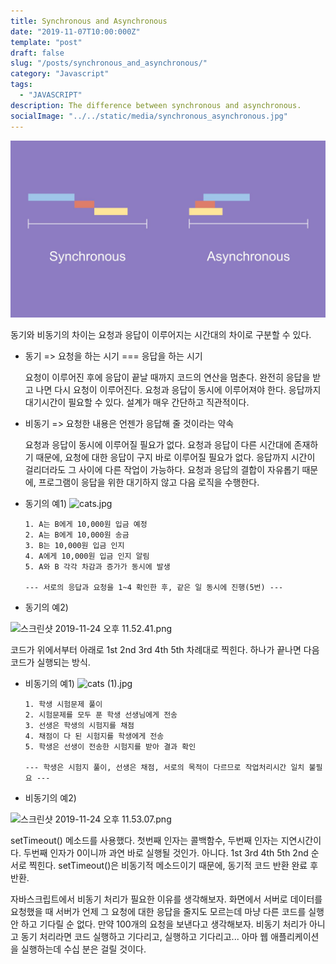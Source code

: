 ```yaml
---
title: Synchronous and Asynchronous
date: "2019-11-07T10:00:000Z"
template: "post"
draft: false
slug: "/posts/synchronous_and_asynchronous/"
category: "Javascript"
tags:
  - "JAVASCRIPT"
description: The difference between synchronous and asynchronous.
socialImage: "../../static/media/synchronous_asynchronous.jpg"
---
```


<img src="../../static/media/synchronous_asynchronous.jpg">

동기와 비동기의 차이는 요청과 응답이 이루어지는 시간대의 차이로 구분할 수 있다.

- 동기 => 요청을 하는 시기 === 응답을 하는 시기

  요청이 이루어진 후에 응답이 끝날 때까지 코드의 연산을 멈춘다.
  완전히 응답을 받고 나면 다시 요청이 이루어진다.
  요청과 응답이 동시에 이루어져야 한다.
  응답까지 대기시간이 필요할 수 있다.
  설계가 매우 간단하고 직관적이다.

- 비동기 => 요청한 내용은 언젠가 응답해 줄 것이라는 약속

  요청과 응답이 동시에 이루어질 필요가 없다.
  요청과 응답이 다른 시간대에 존재하기 때문에, 요청에 대한 응답이 구지 바로 이루어질 필요가 없다.
  응답까지 시간이 걸리더라도 그 사이에 다른 작업이 가능하다.
  요청과 응답의 결합이 자유롭기 때문에, 프로그램이 응답을 위한 대기하지 않고 다음 로직을 수행한다.

* 동기의 예1)
  ![cats.jpg](https://images.velog.io/post-images/qkrcndtlr123/fb2d1d20-0ec7-11ea-b9b6-db6f75ab0b59/cats.jpg)

      1. A는 B에게 10,000원 입금 예정
      2. A는 B에게 10,000원 송금
      3. B는 10,000원 입금 인지
      4. A에게 10,000원 입금 인지 알림
      5. A와 B 각각 차감과 증가가 동시에 발생

      --- 서로의 응답과 요청을 1~4 확인한 후, 같은 일 동시에 진행(5번) ---

* 동기의 예2)

![스크린샷 2019-11-24 오후 11.52.41.png](https://images.velog.io/post-images/qkrcndtlr123/4c59fd10-0eca-11ea-aed4-753bac4a5f07/-2019-11-24-11.52.41.png)

코드가 위에서부터 아래로
1st
2nd
3rd
4th
5th
차례대로 찍힌다. 하나가 끝나면 다음 코드가 실행되는 방식.

- 비동기의 예1)
  ![cats (1).jpg](https://images.velog.io/post-images/qkrcndtlr123/a12201f0-0ec8-11ea-974e-9b2d01a9a549/cats-1.jpg)

      1. 학생 시험문제 풀이
      2. 시험문제를 모두 푼 학생 선생님에게 전송
      3. 선생은 학생의 시험지를 채점
      4. 채점이 다 된 시험지를 학생에게 전송
      5. 학생은 선생이 전송한 시험지를 받아 결과 확인

      --- 학생은 시험지 풀이, 선생은 채점, 서로의 목적이 다르므로 작업처리시간 일치 불필요 ---

* 비동기의 예2)

![스크린샷 2019-11-24 오후 11.53.07.png](https://images.velog.io/post-images/qkrcndtlr123/bb033bd0-0ecc-11ea-a710-73066240b450/-2019-11-24-11.53.07.png)

setTimeout() 메소드를 사용했다. 첫번째 인자는 콜백함수, 두번째 인자는 지연시간이다.
두번째 인자가 0이니까 과연 바로 실행될 것인가. 아니다.
1st
3rd
4th
5th
2nd
순서로 찍힌다. setTimeout()은 비동기적 메소드이기 때문에, 동기적 코드 반환 완료 후 반환.

자바스크립트에서 비동기 처리가 필요한 이유를 생각해보자.
화면에서 서버로 데이터를 요청했을 때 서버가 언제 그 요청에 대한 응답을 줄지도 모르는데 마냥 다른 코드를 실행 안 하고 기다릴 순 없다. 만약 100개의 요청을 보낸다고 생각해보자. 비동기 처리가 아니고 동기 처리라면 코드 실행하고 기다리고, 실행하고 기다리고... 아마 웹 애플리케이션을 실행하는데 수십 분은 걸릴 것이다.
